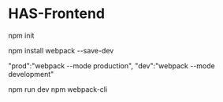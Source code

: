 # HAS-Frontend
<!-- Install Webpack -->

npm init
<!-- Install Webpack -->
npm install webpack --save-dev


"prod":"webpack --mode production",
"dev":"webpack --mode development"

npm run dev
npm webpack-cli 